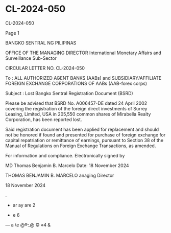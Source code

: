 # CL-2024-050

CL-2024-050

Page 1

BANGKO SENTRAL NG PILIPINAS

OFFICE OF THE MANAGING DIRECTOR International Monetary Affairs and Surveillance Sub-Sector

CIRCULAR LETTER NO. CL-2024-050

To : ALL AUTHORIZED AGENT BANKS (AABs) and SUBSIDIARY/AFFILIATE FOREIGN EXCHANGE CORPORATIONS OF AABs (AAB-forex corps)

Subject : Lost Bangko Sentral Registration Document (BSRD)

Please be advised that BSRD No. A006457-DE dated 24 April 2002 covering the registration of the foreign direct investments of Surrey Leasing, Limited, USA in 205,550 common shares of Mirabella Realty Corporation, has been reported lost.

Said registration document has been applied for replacement and should not be honored if found and presented for purchase of foreign exchange for capital repatriation or remittance of earnings, pursuant to Section 38 of the Manual of Regulations on Foreign Exchange Transactions, as amended.

For information and compliance. Electronically signed by

MD Thomas Benjamin B. Marcelo Date: 18 November 2024

THOMAS BENJAMIN B. MARCELO anaging Director

18 November 2024

.

- ar ay are 2

- e 6

— a \e @®:.@ © «4 &